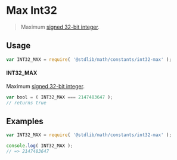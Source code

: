 # Max Int32

> Maximum [signed 32-bit integer][max-int32].

<section class="usage">

## Usage

``` javascript
var INT32_MAX = require( '@stdlib/math/constants/int32-max' );
```

#### INT32_MAX

Maximum [signed 32-bit integer][max-int32].

``` javascript
var bool = ( INT32_MAX === 2147483647 );
// returns true
```

</section>

<!-- /.usage -->


<section class="examples">

## Examples

<!-- TODO: better example -->

``` javascript
var INT32_MAX = require( '@stdlib/math/constants/int32-max' );

console.log( INT32_MAX );
// => 2147483647
```

</section>

<!-- /.examples -->


<section class="links">

[max-int32]: http://en.wikipedia.org/wiki/2147483647

</section>

<!-- /.links -->
